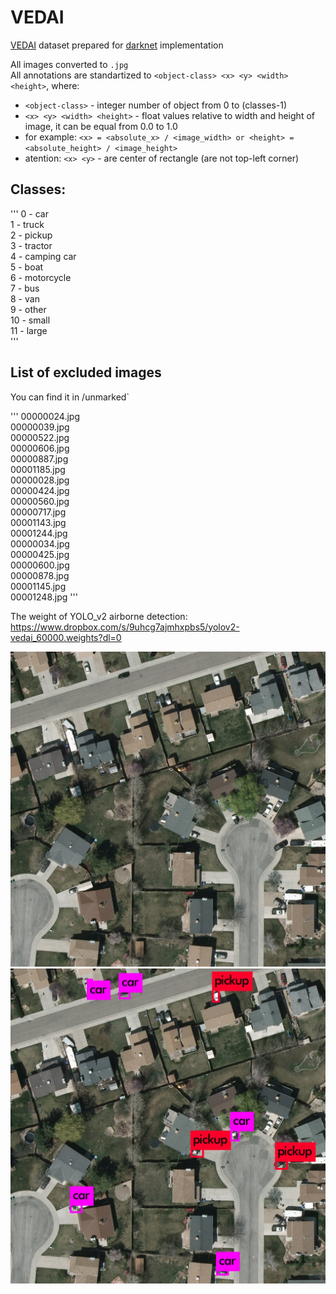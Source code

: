 
# VEDAI

[VEDAI](https://downloads.greyc.fr/vedai/) dataset prepared for [darknet](https://github.com/AlexeyAB/darknet) implementation

All images converted to `.jpg`  
All annotations are standartized to `<object-class> <x> <y> <width> <height>`, where:  

* `<object-class>` - integer number of object from 0 to (classes-1)  
* `<x> <y> <width> <height>` - float values relative to width and height of image, it can be equal from 0.0 to 1.0  
* for example: `<x> = <absolute_x> / <image_width> or <height> = <absolute_height> / <image_height>`  
* atention: `<x> <y>` - are center of rectangle (are not top-left corner)  

## Classes:  

'''
0 - car  
1 - truck  
2 - pickup  
3 - tractor  
4 - camping car  
5 - boat  
6 - motorcycle  
7 - bus  
8 - van  
9 - other  
10 - small  
11 - large  
'''  

## List of excluded images  
You can find it in /unmarked`

'''
00000024.jpg  
00000039.jpg  
00000522.jpg  
00000606.jpg  
00000887.jpg  
00001185.jpg  
00000028.jpg  
00000424.jpg  
00000560.jpg  
00000717.jpg  
00001143.jpg  
00001244.jpg  
00000034.jpg  
00000425.jpg  
00000600.jpg  
00000878.jpg  
00001145.jpg  
00001248.jpg
'''

The weight of YOLO_v2 airborne detection:
https://www.dropbox.com/s/9uhcg7ajmhxpbs5/yolov2-vedai_60000.weights?dl=0

![raw_image](unmarked/00000024.jpg)
![detection](experimental_result/predictions_024.jpg)
